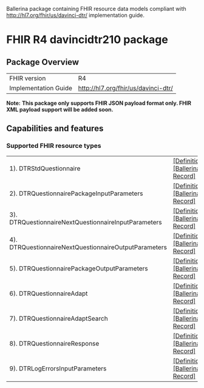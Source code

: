 Ballerina package containing FHIR resource data models
compliant with http://hl7.org/fhir/us/davinci-dtr/ implementation guide.

# FHIR R4 davincidtr210 package

## Package Overview

|                      |                      |
|----------------------|----------------------|
| FHIR version         | R4                   |
| Implementation Guide | http://hl7.org/fhir/us/davinci-dtr/               |


**Note:**
**This package only supports FHIR JSON payload format only. FHIR XML payload support will be added soon.**

## Capabilities and features

### Supported FHIR resource types

|                  |                                             |
|------------------|---------------------------------------------|
| 1). DTRStdQuestionnaire | [[Definition]][s1] [[Ballerina Record]][m1] |
| 2). DTRQuestionnairePackageInputParameters | [[Definition]][s2] [[Ballerina Record]][m2] |
| 3). DTRQuestionnaireNextQuestionnaireInputParameters | [[Definition]][s3] [[Ballerina Record]][m3] |
| 4). DTRQuestionnaireNextQuestionnaireOutputParameters | [[Definition]][s4] [[Ballerina Record]][m4] |
| 5). DTRQuestionnairePackageOutputParameters | [[Definition]][s5] [[Ballerina Record]][m5] |
| 6). DTRQuestionnaireAdapt | [[Definition]][s6] [[Ballerina Record]][m6] |
| 7). DTRQuestionnaireAdaptSearch | [[Definition]][s7] [[Ballerina Record]][m7] |
| 8). DTRQuestionnaireResponse | [[Definition]][s8] [[Ballerina Record]][m8] |
| 9). DTRLogErrorsInputParameters | [[Definition]][s9] [[Ballerina Record]][m9] |

[m1]: https://lib.ballerina.io/healthcare/davincidtr210/1.0.0#DTRStdQuestionnaire
[m2]: https://lib.ballerina.io/healthcare/davincidtr210/1.0.0#DTRQuestionnairePackageInputParameters
[m3]: https://lib.ballerina.io/healthcare/davincidtr210/1.0.0#DTRQuestionnaireNextQuestionnaireInputParameters
[m4]: https://lib.ballerina.io/healthcare/davincidtr210/1.0.0#DTRQuestionnaireNextQuestionnaireOutputParameters
[m5]: https://lib.ballerina.io/healthcare/davincidtr210/1.0.0#DTRQuestionnairePackageOutputParameters
[m6]: https://lib.ballerina.io/healthcare/davincidtr210/1.0.0#DTRQuestionnaireAdapt
[m7]: https://lib.ballerina.io/healthcare/davincidtr210/1.0.0#DTRQuestionnaireAdaptSearch
[m8]: https://lib.ballerina.io/healthcare/davincidtr210/1.0.0#DTRQuestionnaireResponse
[m9]: https://lib.ballerina.io/healthcare/davincidtr210/1.0.0#DTRLogErrorsInputParameters

[s1]: http://hl7.org/fhir/us/davinci-dtr/StructureDefinition/dtr-std-questionnaire
[s2]: http://hl7.org/fhir/us/davinci-dtr/StructureDefinition/dtr-qpackage-input-parameters
[s3]: http://hl7.org/fhir/us/davinci-dtr/StructureDefinition/dtr-next-question-input-parameters
[s4]: http://hl7.org/fhir/us/davinci-dtr/StructureDefinition/dtr-next-question-output-parameters
[s5]: http://hl7.org/fhir/us/davinci-dtr/StructureDefinition/dtr-qpackage-output-parameters
[s6]: http://hl7.org/fhir/us/davinci-dtr/StructureDefinition/dtr-questionnaire-adapt
[s7]: http://hl7.org/fhir/us/davinci-dtr/StructureDefinition/dtr-questionnaire-adapt-search
[s8]: http://hl7.org/fhir/us/davinci-dtr/StructureDefinition/dtr-questionnaireresponse
[s9]: http://hl7.org/fhir/us/davinci-dtr/StructureDefinition/dtr-log-errors-input-parameters
